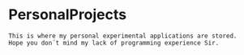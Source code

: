 PersonalProjects
================
  
  
    This is where my personal experimental applications are stored. 
    Hope you don´t mind my lack of programming experience Sir.
